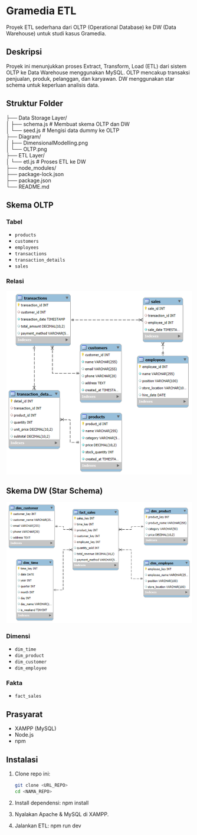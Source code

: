 # Gramedia ETL

Proyek ETL sederhana dari OLTP (Operational Database) ke DW (Data Warehouse) untuk studi kasus Gramedia.

## Deskripsi

Proyek ini menunjukkan proses Extract, Transform, Load (ETL) dari sistem OLTP ke Data Warehouse menggunakan MySQL. OLTP mencakup transaksi penjualan, produk, pelanggan, dan karyawan. DW menggunakan star schema untuk keperluan analisis data.

## Struktur Folder
├── Data Storage Layer/ <br>
│ ├── schema.js # Membuat skema OLTP dan DW <br>
│ └── seed.js # Mengisi data dummy ke OLTP <br>
├── Diagram/ <br>
│ ├── DimensionalModelling.png <br>
│ └── OLTP.png <br>
├── ETL Layer/ <br>
│ └── etl.js # Proses ETL ke DW <br>
├── node_modules/ <br>
├── package-lock.json <br>
├── package.json <br>
└── README.md

## Skema OLTP

### Tabel
- `products`
- `customers`
- `employees`
- `transactions`
- `transaction_details`
- `sales`

### Relasi
![Alt text](https://github.com/PutraWhyra789/ETL_Gramedia_Test/blob/51aa2a30d5dac4ddb48dc65cb662d1155cac58d7/Diagram/OLTP.png?raw=true)

## Skema DW (Star Schema)
![Alt text](https://github.com/PutraWhyra789/ETL_Gramedia_Test/blob/51aa2a30d5dac4ddb48dc65cb662d1155cac58d7/Diagram/DimensionalModelling.png?raw=true)

### Dimensi
- `dim_time`
- `dim_product`
- `dim_customer`
- `dim_employee`

### Fakta
- `fact_sales`

## Prasyarat

- XAMPP (MySQL)
- Node.js
- npm

## Instalasi

1. Clone repo ini:
    ```bash
    git clone <URL_REPO>
    cd <NAMA_REPO>

2. Install dependensi:
    npm install

3. Nyalakan Apache & MySQL di XAMPP.

4. Jalankan ETL:
    npm run dev